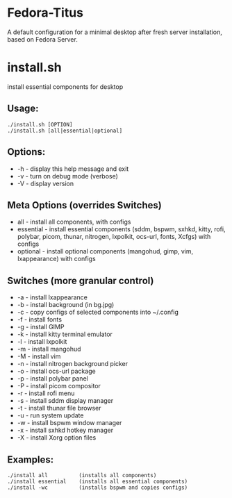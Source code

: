 # Fedora-Titus

A default configuration for a minimal desktop after fresh server installation, based on Fedora Server.

# install.sh

install essential components for desktop

## Usage:

    ./install.sh [OPTION] 
    ./install.sh [all|essential|optional] 

## Options:

- -h - display this help message and exit
- -v - turn on debug mode (verbose) 
- -V - display version 

## Meta Options (overrides Switches)

- all - install all components, with configs 
- essential - install essential components (sddm, bspwm, sxhkd, kitty, rofi, 
            polybar, picom, thunar, nitrogen, lxpolkit, ocs-url, fonts, Xcfgs)
            with configs 
- optional - install optional components (mangohud, gimp, vim, lxappearance) 
            with configs 

## Switches (more granular control) 

- -a  -  install lxappearance 
- -b  -  install background (in bg.jpg) 
- -c  -  copy configs of selected components into ~/.config 
- -f  -  install fonts
- -g  -  install GIMP
- -k  -  install kitty terminal emulator 
- -l  -  install lxpolkit 
- -m  -  install mangohud 
- -M  -  install vim 
- -n  -  install nitrogen background picker 
- -o  -  install ocs-url package 
- -p  -  install polybar panel 
- -P  -  install picom compositor 
- -r  -  install rofi menu 
- -s  -  install sddm display manager 
- -t  -  install thunar file browser 
- -u  -  run system update 
- -w  -  install bspwm window manager 
- -x  -  install sxhkd hotkey manager 
- -X  -  install Xorg option files

## Examples:

    ./install all          (installs all components) 
    ./install essential    (installs all essential components) 
    ./install -wc          (installs bspwm and copies configs) 
